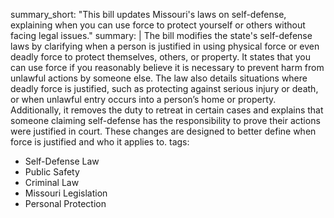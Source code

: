 summary_short: "This bill updates Missouri's laws on self-defense, explaining when you can use force to protect yourself or others without facing legal issues."
summary: |
  The bill modifies the state's self-defense laws by clarifying when a person is justified in using physical force or even deadly force to protect themselves, others, or property. It states that you can use force if you reasonably believe it is necessary to prevent harm from unlawful actions by someone else. The law also details situations where deadly force is justified, such as protecting against serious injury or death, or when unlawful entry occurs into a person’s home or property. Additionally, it removes the duty to retreat in certain cases and explains that someone claiming self-defense has the responsibility to prove their actions were justified in court. These changes are designed to better define when force is justified and who it applies to.
tags:
  - Self-Defense Law
  - Public Safety
  - Criminal Law
  - Missouri Legislation
  - Personal Protection
